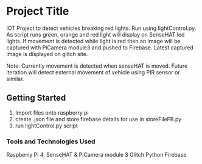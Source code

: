 # Project Title

IOT Project to detect vehicles breaking red lights. Run using lightControl.py. As script runs green, orange and red light will display on SenseHAT led lights.
If movement is detected while light is red then an image will be captured with PiCamera module3 and pushed to Firebase.
Latest captured image is displayed on glitch site.

Note: Currently movement is detected when senseHAT is moved. Future iteration will detect external movement of vehicle using PIR sensor or similar.


## Getting Started
1. Import files onto raspberry pi
2. create .json file and store firebase details for use in storeFileFB.py
3. run lightControl.py script


### Tools and Technologies Used
Raspberry Pi 4, SenseHAT & PiCamera module 3
Glitch
Python
Firebase
